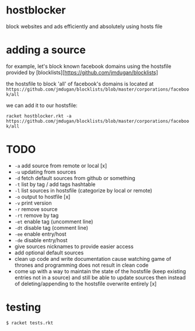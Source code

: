 # hostblocker
block websites and ads efficiently and absolutely using hosts file

# adding a source

for example, let's block known facebook domains using the hostsfile provided by [blocklists][https://github.com/jmdugan/blocklists]

the hostsfile to block 'all' of facebook's domains is located at `https://github.com/jmdugan/blocklists/blob/master/corporations/facebook/all`

we can add it to our hostsfile:

```racket hostblocker.rkt -a https://github.com/jmdugan/blocklists/blob/master/corporations/facebook/all```


# TODO
- `-a` add source from remote or local [x]
- `-u` updating from sources
- `-d` fetch default sources from github or something
- `-t` list by tag / add tags hashtable
- `-l` list sources in hostsfile (categorize by local or remote)
- `-o` output to hostfile [x]
- `-v` print version
- `-r` remove source
- `-rt` remove by tag
- `-et` enable tag (uncomment line)
- `-dt` disable tag (comment line)
- `-ee` enable entry/host
- `-de` disable entry/host
- give sources nicknames to provide easier access
- add optional default sources
- clean up code and write documentation cause watching game of thrones and programming does not result in clean code
- come up with a way to maintain the state of the hostsfile (keep existing entries not in a source) and still be able to update sources then instead of deleting/appending to the hostsfile overwrite entirely [x]


# testing

```$ racket tests.rkt```
